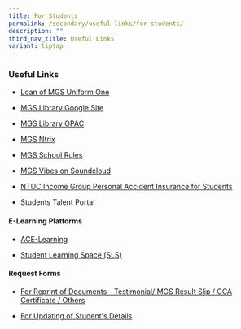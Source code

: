 ```yaml
---
title: For Students
permalink: /secondary/useful-links/for-students/
description: ""
third_nav_title: Useful Links
variant: tiptap
---
```

<h3>Useful Links</h3>
<ul>
<li>
<p><a href="https://staging.dt6ildc2mnegy.amplifyapp.com/secondary/useful-links/for-student/loan-of-mgs-uniform-one/" rel="noopener noreferrer nofollow" target="_blank">Loan of MGS Uniform One</a>
</p>
</li>
<li>
<p><a href="https://sites.google.com/mgs.sch.edu.sg/mgslibrary/home?authuser=0" rel="noopener noreferrer nofollow" target="_blank">MGS Library Google Site</a>
</p>
</li>
<li>
<p><a href="https://schoolibrary.moe.edu.sg/methodistgirls/cgi-bin/spydus.exe/MSGTRN/WPAC/HOME" rel="noopener noreferrer nofollow" target="_blank">MGS Library OPAC</a>
</p>
</li>
<li>
<p><a href="https://mgs.ntrix.sg/" rel="noopener noreferrer nofollow" target="_blank">MGS Ntrix</a>
</p>
</li>
<li>
<p><a href="https://drive.google.com/file/d/1v6ndWsWfDeSwSHG4Djz4mNxfaFNx6xvs/view?usp=drive_link" rel="noopener noreferrer nofollow" target="_blank">MGS School Rules</a>
</p>
</li>
<li>
<p><a href="https://soundcloud.com/user-110809749/sets/mgs-original-compositions" rel="noopener noreferrer nofollow" target="_blank">MGS Vibes on Soundcloud</a>
</p>
</li>
<li>
<p><a href="https://studentgpa.incomegroupins.com.sg/" rel="noopener noreferrer nofollow" target="_blank">NTUC Income Group Personal Accident Insurance for Students</a>
</p>
</li>
<li>
<p>Students Talent Portal</p>
</li>
</ul>
<h4>E-Learning Platforms</h4>
<ul>
<li>
<p><a href="http://www.ace-learning.com.sg/sys/index.html" rel="noopener noreferrer nofollow" target="_blank">ACE-Learning</a>
</p>
</li>
<li>
<p><a href="https://vle.learning.moe.edu.sg/login" rel="noopener noreferrer nofollow" target="_blank">Student Learning Space (SLS)</a>
</p>
</li>
</ul>
<h4>Request Forms</h4>
<ul>
<li>
<p><a href="https://go.gov.sg/reprint-of-documents" rel="noopener noreferrer nofollow" target="_blank">For Reprint of Documents - Testimonial/ MGS Result Slip / CCA Certificate / Others</a>
</p>
</li>
<li>
<p><a href="https://pg.moe.edu.sg/forms/sdf" rel="noopener noreferrer nofollow" target="_blank">For Updating of Student's Details</a>
</p>
</li>
</ul>
<p></p>